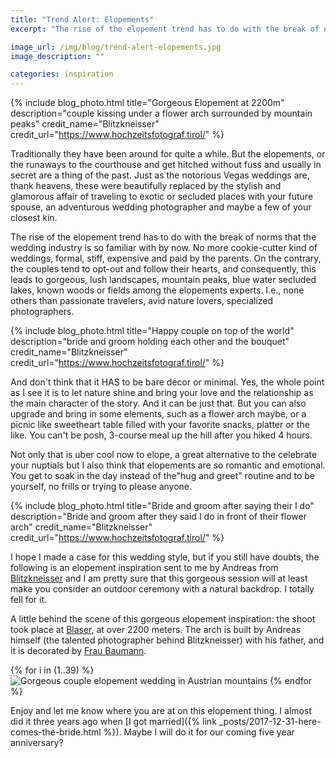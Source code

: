 ```yaml
---
title: "Trend Alert: Elopements"
excerpt: "The rise of the elopement trend has to do with the break of norms that the wedding industry is so familiar with by now"

image_url: /img/blog/trend-alert-elopements.jpg
image_description: ""

categories: inspiration
---
```


{% include blog_photo.html
title="Gorgeous Elopement at 2200m"
description="couple kissing under a flower arch surrounded by mountain peaks"
credit_name="Blitzkneisser"
credit_url="https://www.hochzeitsfotograf.tirol/"
%}

Traditionally they have been around for quite a while. But the elopements, or the runaways to the courthouse and get hitched without fuss and usually in secret are a thing of the past. Just as the notorious Vegas weddings are, thank heavens, these were beautifully replaced by the stylish and glamorous affair of traveling to exotic or secluded places with your future spouse, an adventurous wedding photographer and maybe a few of your closest kin. 

The rise of the elopement trend has to do with the break of norms that the wedding industry is so familiar with by now. No more cookie-cutter kind of weddings, formal, stiff, expensive and paid by the parents. On the contrary, the couples tend to opt-out and follow their hearts, and consequently, this leads to gorgeous, lush landscapes, mountain peaks, blue water secluded lakes, known woods or fields among the elopements experts. I.e., none others than passionate travelers, avid nature lovers, specialized photographers. 

{% include blog_photo.html
title="Happy couple on top of the world"
description="bride and groom holding each other and the bouquet"
credit_name="Blitzkneisser"
credit_url="https://www.hochzeitsfotograf.tirol/"
%}

And don't think that it HAS to be bare decor or minimal. Yes, the whole point as I see it is to let nature shine and bring your love and the relationship as the main character of the story. And it can be just that. 
But you can also upgrade and bring in some elements, such as a flower arch maybe, or a picnic like sweetheart table filled with your favorite snacks, platter or the like. You can't be posh, 3-course meal up the hill after you hiked 4 hours.

Not only that is uber cool now to elope, a great alternative to the celebrate your nuptials but I also think that elopements are so romantic and emotional. You get to soak in the day instead of the"hug and greet" routine and to be yourself, no frills or trying to please anyone. 

{% include blog_photo.html
title="Bride and groom after saying their I do"
description="Bride and groom after they said I do in front of their flower arch"
credit_name="Blitzkneisser"
credit_url="https://www.hochzeitsfotograf.tirol/"
%}

I hope I made a case for this wedding style, but if you still have doubts, the following is an elopement inspiration sent to me by Andreas from [Blitzkneisser](https://www.hochzeitsfotograf.tirol/) and I am pretty sure that this gorgeous session will at least make you consider an outdoor ceremony with a natural backdrop. I totally fell for it. 

A little behind the scene of this gorgeous elopement inspiration: the shoot took place at [Blaser](https://goo.gl/maps/A1jrbzpqEEm), at over 2200 meters. The arch is built by Andreas himself (the talented photographer behind Blitzkneisser) with his father, and it is decorated by [Frau Baumann](http://www.fraubaumann.at/).

<div class="row center-xs">
    <div class="col-xs-12">
        <div class="photos">
        {% for i in (1..39) %}
            <img src="/img/blog/trend-alert-elopements/trend-alert-elopements-{{i}}.jpg" title="Newlyweds elopment in the mountains" alt="Gorgeous couple elopement wedding in Austrian mountains"/>
        {% endfor %}
        </div>
    </div>
</div>

Enjoy and let me know where you are at on this elopement thing. I almost did it three years ago when [I got married]({% link _posts/2017-12-31-here-comes-the-bride.html %}). Maybe I will do it for our coming five year anniversary?

